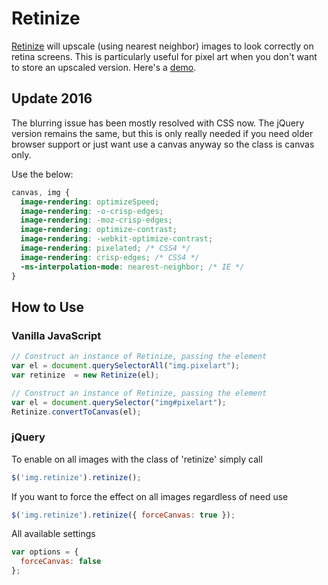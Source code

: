 # Retinize

[Retinize](https://github.com/MatthewCallis/retinize) will upscale (using nearest neighbor) images to look correctly on retina screens. This is particularly useful for pixel art when you don't want to store an upscaled version. Here's a [demo](http://jsfiddle.net/matthewcallis/hrMeA/).

## Update 2016
The blurring issue has been mostly resolved with CSS now. The jQuery version remains the same, but this is only really needed if you need older browser support or just want use a canvas anyway so the class is canvas only.

Use the below:
```css
canvas, img {
  image-rendering: optimizeSpeed;
  image-rendering: -o-crisp-edges;
  image-rendering: -moz-crisp-edges;
  image-rendering: optimize-contrast;
  image-rendering: -webkit-optimize-contrast;
  image-rendering: pixelated; /* CSS4 */
  image-rendering: crisp-edges; /* CSS4 */
  -ms-interpolation-mode: nearest-neighbor; /* IE */
}
```

## How to Use

### Vanilla JavaScript

```javascript
// Construct an instance of Retinize, passing the element
var el = document.querySelectorAll("img.pixelart");
var retinize  = new Retinize(el);
```

```javascript
// Construct an instance of Retinize, passing the element
var el = document.querySelector("img#pixelart");
Retinize.convertToCanvas(el);
```

### jQuery

To enable on all images with the class of 'retinize' simply call

```javascript
$('img.retinize').retinize();
```

If you want to force the effect on all images regardless of need use

```javascript
$('img.retinize').retinize({ forceCanvas: true });
```

All available settings

```javascript
var options = {
  forceCanvas: false
};
```
